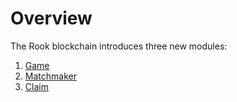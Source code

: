 # Overview

The Rook blockchain introduces three new modules:

1. [Game](/spec/game/01_concepts.md)
2. [Matchmaker](/spec/matchmaker/01_concepts.md)
3. [Claim](/spec/claim/01_concepts.md)
